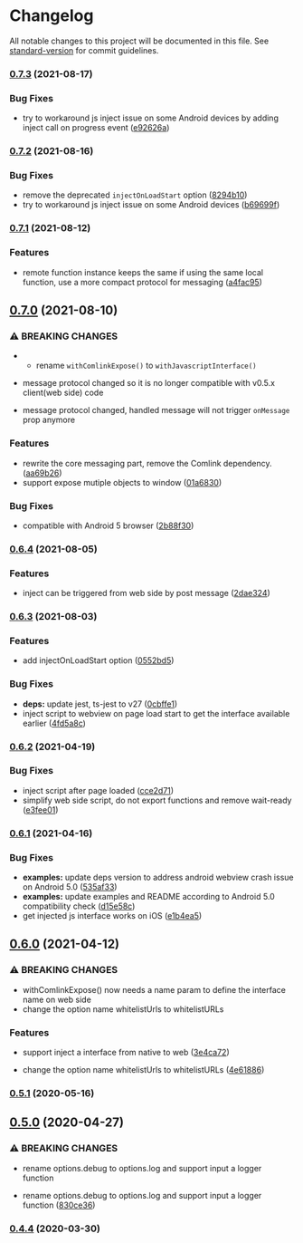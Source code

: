 # Changelog

All notable changes to this project will be documented in this file. See [standard-version](https://github.com/conventional-changelog/standard-version) for commit guidelines.

### [0.7.3](https://github.com/rocwind/react-native-webview-comlink/compare/v0.7.2...v0.7.3) (2021-08-17)


### Bug Fixes

* try to workaround js inject issue on some Android devices by adding inject call on progress event ([e92626a](https://github.com/rocwind/react-native-webview-comlink/commit/e92626a8d565dcb5f4b0682ee4fe76d8cb986308))

### [0.7.2](https://github.com/rocwind/react-native-webview-comlink/compare/v0.7.1...v0.7.2) (2021-08-16)


### Bug Fixes

* remove the deprecated `injectOnLoadStart` option ([8294b10](https://github.com/rocwind/react-native-webview-comlink/commit/8294b10036a81c7f1740ef430f7eed568aa3878d))
* try to workaround js inject issue on some Android devices ([b69699f](https://github.com/rocwind/react-native-webview-comlink/commit/b69699fc6452e2df6c5554aa800aa9bf741546e5))

### [0.7.1](https://github.com/rocwind/react-native-webview-comlink/compare/v0.7.0...v0.7.1) (2021-08-12)


### Features

* remote function instance keeps the same if using the same local function, use a more compact protocol for messaging ([a4fac95](https://github.com/rocwind/react-native-webview-comlink/commit/a4fac95fcd5c44da8ddbd4a6a30995404884ea08))

## [0.7.0](https://github.com/rocwind/react-native-webview-comlink/compare/v0.6.4...v0.7.0) (2021-08-10)


### ⚠ BREAKING CHANGES

* - rename `withComlinkExpose()` to `withJavascriptInterface()`
- message protocol changed so it is no longer compatible with v0.5.x client(web side) code
* message protocol changed, handled message will not trigger `onMessage` prop anymore

### Features

* rewrite the core messaging part, remove the Comlink dependency. ([aa69b26](https://github.com/rocwind/react-native-webview-comlink/commit/aa69b261c233d1afe36d7b58d3e68c07cfb875a3))
* support expose mutiple objects to window ([01a6830](https://github.com/rocwind/react-native-webview-comlink/commit/01a683073194f764a96d5a7ed78a94d1ecb0db06))


### Bug Fixes

* compatible with Android 5 browser ([2b88f30](https://github.com/rocwind/react-native-webview-comlink/commit/2b88f300864ae656823efe9b70423a3544c917f7))

### [0.6.4](https://github.com/rocwind/react-native-webview-comlink/compare/v0.6.3...v0.6.4) (2021-08-05)


### Features

* inject can be triggered from web side by post message ([2dae324](https://github.com/rocwind/react-native-webview-comlink/commit/2dae32465d893c7ff31c7c3a1497d9004572bfa8))

### [0.6.3](https://github.com/rocwind/react-native-webview-comlink/compare/v0.6.2...v0.6.3) (2021-08-03)


### Features

* add injectOnLoadStart option ([0552bd5](https://github.com/rocwind/react-native-webview-comlink/commit/0552bd5871d4f990c6aba3571685aa0bb47fc13d))


### Bug Fixes

* **deps:** update jest, ts-jest to v27 ([0cbffe1](https://github.com/rocwind/react-native-webview-comlink/commit/0cbffe1262548604ffbad6142e2170f905b61335))
* inject script to webview on page load start to get the interface available earlier ([4fd5a8c](https://github.com/rocwind/react-native-webview-comlink/commit/4fd5a8cbac4772f61c2c66edd2f1679f17511330))

### [0.6.2](https://github.com/rocwind/react-native-webview-comlink/compare/v0.6.1...v0.6.2) (2021-04-19)


### Bug Fixes

* inject script after page loaded ([cce2d71](https://github.com/rocwind/react-native-webview-comlink/commit/cce2d7112e67cfd7bce670bbd489a1e322e6c73b))
* simplify web side script, do not export functions and remove wait-ready ([e3fee01](https://github.com/rocwind/react-native-webview-comlink/commit/e3fee01cc24897442ff62f07636524372b03f2f9))

### [0.6.1](https://github.com/rocwind/react-native-webview-comlink/compare/v0.6.0...v0.6.1) (2021-04-16)


### Bug Fixes

* **examples:** update deps version to address android webview crash issue on Android 5.0 ([535af33](https://github.com/rocwind/react-native-webview-comlink/commit/535af336eeb301d623c91517e73482bcf6e328e8))
* **examples:** update examples and README according to Android 5.0 compatibility check ([d15e58c](https://github.com/rocwind/react-native-webview-comlink/commit/d15e58cca2f39986642aaf5734129e4ab2c336e5))
* get injected js interface works on iOS ([e1b4ea5](https://github.com/rocwind/react-native-webview-comlink/commit/e1b4ea53029297ad02dabf9d33a0ac36702a6a9c))

## [0.6.0](https://github.com/rocwind/react-native-webview-comlink/compare/v0.5.1...v0.6.0) (2021-04-12)


### ⚠ BREAKING CHANGES

* withComlinkExpose() now needs a name param to define the interface name on web side
* change the option name whitelistUrls to whitelistURLs

### Features

* support inject a interface from native to web ([3e4ca72](https://github.com/rocwind/react-native-webview-comlink/commit/3e4ca7227a9d76d8ad9c79c2c3348af797d29e2d))


* change the option name whitelistUrls to whitelistURLs ([4e61886](https://github.com/rocwind/react-native-webview-comlink/commit/4e618861c5c203e4b0a3952a5030e158019834de))

### [0.5.1](https://github.com/rocwind/react-native-webview-comlink/compare/v0.5.0...v0.5.1) (2020-05-16)

## [0.5.0](https://github.com/rocwind/react-native-webview-comlink/compare/v0.4.4...v0.5.0) (2020-04-27)


### ⚠ BREAKING CHANGES

* rename options.debug to options.log and support input a logger function

* rename options.debug to options.log and support input a logger function ([830ce36](https://github.com/rocwind/react-native-webview-comlink/commit/830ce36c6125a922f324d85255d7ceb623913fe4))

### [0.4.4](https://github.com/rocwind/react-native-webview-comlink/compare/v0.4.3...v0.4.4) (2020-03-30)
